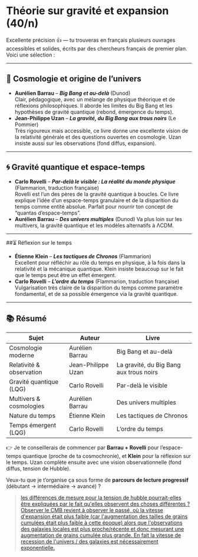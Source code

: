 # Théorie sur gravité et expansion (40/n)

Excellente précision 👍 — tu trouveras en français plusieurs ouvrages accessibles et solides, écrits par des chercheurs français de premier plan. Voici une sélection :

---

## 🌌 Cosmologie et origine de l’univers

- **Aurélien Barrau** – _**Big Bang et au-delà**_ (Dunod)\
  Clair, pédagogique, avec un mélange de physique théorique et de réflexions philosophiques. Il aborde les limites du Big Bang et les hypothèses de gravité quantique (rebond, émergence du temps).
- **Jean-Philippe Uzan** – _**La gravité, du Big Bang aux trous noirs**_ (Le Pommier)\
  Très rigoureux mais accessible, ce livre donne une excellente vision de la relativité générale et des questions ouvertes en cosmologie. Uzan insiste aussi sur les observations (fond diffus, expansion).

---

## 🌀 Gravité quantique et espace-temps

- **Carlo Rovelli** – _**Par-delà le visible : La réalité du monde physique**_ (Flammarion, traduction française)\
  Rovelli est l’un des pères de la gravité quantique à boucles. Ce livre explique l’idée d’un espace-temps granulaire et de la disparition du temps comme entité absolue. Parfait pour nourrir ton concept de “quantas d’espace-temps”.
- **Aurélien Barrau** – _**Des univers multiples**_ (Dunod)
  Va plus loin sur les multivers, la gravité quantique et les modèles alternatifs à ΛCDM.

---
##⏳ Réflexion sur le temps

- **Étienne Klein** – _**Les tactiques de Chronos**_ (Flammarion)\
  Excellent pour réfléchir au rôle du temps en physique, à la fois dans la relativité et la mécanique quantique. Klein insiste beaucoup sur le fait que le temps peut être un effet émergent.
- **Carlo Rovelli** – _**L’ordre du temps**_ (Flammarion, traduction française)\
  Vulgarisation très claire de la disparition du temps comme paramètre fondamental, et de sa possible émergence via la gravité quantique.

---

## 📚 Résumé

| Sujet                    | Auteur             | Livre                                   |
|--------------------------|--------------------|-----------------------------------------| 
| Cosmologie moderne       | Aurélien Barrau    | Big Bang et au-delà                     |
| Relativité & observation | Jean-Philippe Uzan | La gravité, du Big Bang aux trous noirs |
| Gravité quantique (LQG)  | Carlo Rovelli      | Par-delà le visible                     |
| Multivers & cosmologies  | Aurélien Barrau    | Des univers multiples                   |
| Nature du temps          | Étienne Klein      | Les tactiques de Chronos                |
| Temps émergent (LQG)     | Carlo Rovelli      | L’ordre du temps                        |

👉 Je te conseillerais de commencer par **Barrau + Rovelli** pour l’espace-temps quantique (proche de ta cosmochronie), et **Klein** pour la réflexion sur le temps.
Uzan complète ensuite avec une vision observationnelle (fond diffus, tension de Hubble).

Veux-tu que je t’organise ça sous forme de **parcours de lecture progressif** (débutant → intermédiaire → avancé) ?

> [les différences de mesure pour la tension de hubble pourrait-elles être expliquées par le fait qu'elles observent des choses différentes ? Observer le CMB revient à observer le passé, où la vitesse d'expansion était plus faible (car l'augmentation des tailles de grains cumulées était plus faible à cette époque) alors que l'observations des galaxies locales est plus proche/récente et donc mesurant une augmentation de grains cumulée plus grande. En fait la vitesse de recession de l'univers
> / des galaxies est nécessairement exponentielle.](../../41/observing-cmb-as-past.md)
